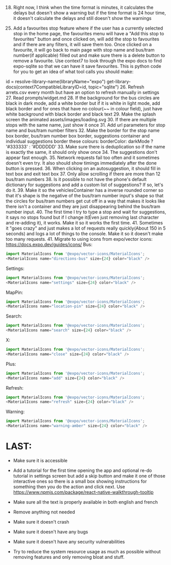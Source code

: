 <!-- 1. Remove the times page properly and fix any things that might refer to it -->
<!-- 2. Use the arrets.csv filtering and checking like the js code has(JS code is in website.js) -->
<!-- 3. Make the settings work because switching between light mode and dark mode doesn't work and switching between having the format in minutes and having the format in 24 hour time doesn't work -->
<!-- 3.5. Make the settings work because switching between light mode and dark mode doesn't work(Just the text constantly says "dark mode") and switching between having the format in minutes until next bux/tram and having the format in 24 hour time doesn't work(Again just the text stays the same) -->
<!-- 4. Allow tapping outside the timings popup to exit it -->
<!-- 5. Make the 4 timings in a grid and make them a tiny bit wider to look better -->
<!-- 6. Make the shadow not go up with the popup, make it fade in so it looks nicer -->
<!-- 7. Keep when you show the number filters consistent so have it always show stop name text box and always show bus/tram number textbox -->
<!-- 7.1. Make the number filters actually work and make it a number input so no letters allowed and have the number keypad -->
<!-- 7.2. Remove the number filters. -->
<!-- 7.3. Implement a bus/tram number filter text box that will go right under the stop name and it will always be available and the purpose is to make sure it only shows the buses/trams in that box. It will work the same way it's done in the javascript. #File:website.js -->
<!-- 8. Properly implement favourite stops properly so in the favourites page, it has a button that says "Add current stop to favourites" and make sure it keeps all the bus/tram number filters from the text box so it autofills the stop name text box and the bus/tram number text box. By the way, the add to favourites button should be in the favourites menu not on any other page -->
<!-- 8.1. It doesn't actually show the stop/filters in the favourites menu. It should store the stop name and bus/tram numbers filter and then show that info so the user knows which one it is and maybe call it saved stops but first fix all the other things because I can't save stops and when I press the button, it just sends me back to home page. By the way, the add to favourites button should be in the favourites menu not on any other page -->
<!-- 9. Make the circle buttons a tiny bit smaller -->
<!-- 9.5. (Revert) Make the circle buttons a tiny bit bigger to maybe 110 -->
<!-- 10. Make the circles collectively centred -->
<!-- 11. It's not properly using the search.ch API to get the nicely formatted stop names when doing location detection -->
<!-- 12. When refreshing, make it cache the old timing then once the new timings have been fully fetched and fully received then replace the old timings with the new timings seamlessly so it doesn't show a loading wheel -->
<!-- 13. Make it easier to configure settings in a file. For example, the old javascript code had a part at the top to configure it but maybe we can have config.json but make sure EVERYTHING uses it and there isn't just a configuration option for no reason:

const API_ENDPOINTS = {
    LOCATIONS: "https://transport.opendata.ch/v1/locations",
    STATIONBOARD: "https://search.ch/timetable/api/stationboard.fr.json",
    ARRETS_CSV: "arrets.csv"
}
const TIME_CONFIG = {
    TIMEZONE: "Europe/Zurich",
    STATIONBOARD_LIMIT: 300,
    DEBOUNCE_DELAY: 600,
    REFRESH_INTERVALS: {
        NORMAL_MODE: 30000,
        UNINTERACTIVE_MODE: 20000,
        COUNTDOWN: 5000
    },
    ANIMATION_DELAYS: {
        MODAL: 300,
        VISIBILITY: 500,
        RESIZE: 500,
        DEVTOOLS: 300,
        FADE: 300
    },
    GRID_CELLS_PER_ROW: 2,
    MAX_DEPARTURES_SHOWN: 6
}
const UI_CONFIG = {
    SUGGESTIONS_LIMIT: 4,
    DEFAULT_LANGUAGE: "en",
    LANGUAGES: {
        EN: "en",
        FR: "fr"
    }
}
const URL_PARAMS = {
    DARK_MODE: "darkMode",
    LANGUAGE: "lang",
    STOP: "stop",
    NUMBERS: "numbers",
    UNINTERACTIVE: "uninteractive",
    TIME_FORMAT: "timeFormat"
}
const defaultSettings = {
    darkMode: false,
    language: UI_CONFIG.LANGUAGES.EN,
    timeFormat: "minutes"
} -->
<!-- 14. Make the search autocompletions hover above the bus/tram numbers text box but under the stop name text box. -->
<!-- 15. Make all the icons for the bus/tram numbers always be in the same place for each "stop session"(Each time viewing timings for one stop but if you go to a different stop, it's a different session and even if you go back to the same stop, it's a different session) -->
<!-- 16. Make this project use the bottom-sheet-stepper(Use context7 mcp server to find docs for react-native-bottom-sheet then look at the repo attached to see the specific parts of bottom-sheet-stepper) for the bottom sheet instead of the current implementation. The current implementation is a custom bottom sheet that is not as performant and has some issues with scrolling and gestures. The new implementation will use the bottom-sheet-stepper/react-native-bottom-sheet library which is more performant and has better support for gestures and scrolling. Use tavily-search and sequential-thinking tools to help but use brave to find out how to properly implement this and if you follow implementation instructions correctly, there won't be an error. Completely redo the popups from "scratch" and don't use existing code from this codebase but you are allowed to use this library. Keep all colours and themes just migrate over to using bottom sheet stepper/react-native-bottom-sheet.
Keep all the same colours and themes
Use the context7 mcp server to check docs for react native bottom sheet and expo if needed. Read the repo attached to find out about bottom-sheet-stepper and look at the example folder in it for more help.
Here are the github repos for the things. Clone them and analyse them:
https://github.com/mahdidavoodi7/bottom-sheet-stepper
https://github.com/gorhom/react-native-bottom-sheet -->

<!-- 17. Make the cells have a yellow background colour when there is a delay of any time -->
18. Right now, I think when the time format is minutes, it calculates the delays but doesn't show a warning but if the time format is 24 hour time, it doesn't calculate the delays and still doesn't show the warnings
<!-- 19. When exiting the text box, it should clear the autocompletions -->
<!-- 21. Make it update the timings every time one of the circle buttons are pressed if it has been more than 6 seconds since the last update/press on circle button -->
<!-- 22. The tab names don't change language when I switch language -->
<!-- 23. Don't have the white outline for the bus/tram number items -->
<!-- 24. Make the container with the bus/tram number items fill the screen but leave space for the other elements and the tabs -->
25. Add a favourites stop feature where if the user has a currently selected stop in the home page, the favourites menu will have a "Add this stop to favourites" button and once clicked on, will add the stop to favourites and if there are any filters, it will save them too. Once clicked on a favourite, it will go back to main page with stop name and bus/tram number(if applicable) filled out and make sure there is a delete button to remove a favourite. Use context7 to look through the expo docs to find expo-sqlite so that we can have it save favourites. This is python code for you to get an idea of what tool calls you should make:

id = resolve-library-name(libraryName="expo")
get-library-docs(context7CompatibleLibraryID=id, topic="sqlite")
26. Refresh arrets.csv every month but have an option to refresh manually in settings
27. Read prompts/widget.md
28. If the background for the bus circles are black in dark mode, add a white border but if it is white in light mode, add black border and for ones that have no colour(~~ in colour field), just have white background with black border and black text
29. Make the splash screen the animated assets/images/loading.svg
30. If there are multiple stops with the same name, just show it once
31. Add url parameters for stop name and bus/tram number filters
32. Make the border for the stop name box border, bus/tram number box border, suggestions container and individual suggestions border these colours: borderColor: darkMode ? '#333333' : '#DDDDDD'
33. Make sure there is deduplication so if the name is exactly the same, it should only show once
34. The suggestions don't appear fast enough.
35. Network requests fail too often and it sometimes doesn't even try. It also should show timings immediately after the done button is pressed.
36. When clicking on an autosuggestion, it should fill in text box and exit text box
37. Only allow scrolling if there are more than 12 bus/tram numbers
38. Is it possible to not have the phone's default dictionary for suggestions and add a custom list of suggestions? If so, let's do it.
39. Make it so the vehiclesContainer has a inverse rounded corner so that it's shape is the negative of the bus/tram number input's shape so that the circles for bus/tram numbers get cut off in a way that makes it looks like there isn't a container and they are just disappearing behind the bus/tram number input.
40. The first time I try to type a stop and wait for suggestions, it says no stops found but if I change it(Even just removing last character and re-adding it), it works. Make it so it works the first time.
41. Sometimes it "goes crazy" and just makes a lot of requests really quickly(About 150 in 5 seconds) and logs a lot of things to the console. Make it so it doesn't make too many requests.
41. Migrate to using icons from expo/vector icons: https://docs.expo.dev/guides/icons/
Bus:
```ts
import MaterialIcons from '@expo/vector-icons/MaterialIcons';
<MaterialIcons name="directions-bus" size={24} color="black" />
```

Settings:
```ts
import MaterialIcons from '@expo/vector-icons/MaterialIcons';
<MaterialIcons name="settings" size={24} color="black" />
```

MapPin:
```ts
import MaterialIcons from '@expo/vector-icons/MaterialIcons';
<MaterialIcons name="location-pin" size={24} color="black" />
```

Search:
```ts
import MaterialIcons from '@expo/vector-icons/MaterialIcons';
<MaterialIcons name="search" size={24} color="black" />
```

X:
```ts
import MaterialIcons from '@expo/vector-icons/MaterialIcons';
<MaterialIcons name="close" size={24} color="black" />
```

Plus:
```ts
import MaterialIcons from '@expo/vector-icons/MaterialIcons';
<MaterialIcons name="add" size={24} color="black" />
```

Refresh:
```ts
import MaterialIcons from '@expo/vector-icons/MaterialIcons';
<MaterialIcons name="refresh" size={24} color="black" />
```

Warning:
```ts
import MaterialIcons from '@expo/vector-icons/MaterialIcons';
<MaterialIcons name="warning-amber" size={24} color="black" />
```

# LAST:
- Make sure it is accessible
- Add a tutorial for the first time opening the app and optional re-do tutorial in settings screen but add a skip button and make it one of those interactive ones so there is a small box showing instructions for something then you do the action and click next. Use https://www.npmjs.com/package/react-native-walkthrough-tooltip
- Make sure all the text is properly available in both english and french
- Remove anything not needed
- Make sure it doesn't crash
- Make sure it doesn't have any bugs
- Make sure it doesn't have any security vulnerabilities


- Try to reduce the system resource usage as much as possible without removing features and only removing bloat and stuff.